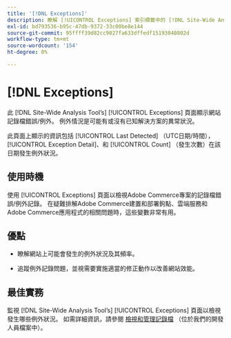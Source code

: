 ```yaml
---
title: '[!DNL Exceptions]'
description: 瞭解 [!UICONTROL Exceptions] 索引標籤中的 [!DNL Site-Wide Analysis Tool]，瞭解何時使用、其好處及最佳實務。
exl-id: bd793536-b95c-47db-9372-33c00be8e144
source-git-commit: 95ffff39d82cc9027fa633dffedf15193040802d
workflow-type: tm+mt
source-wordcount: '154'
ht-degree: 0%

---
```


# [!DNL Exceptions]

此 [!DNL Site-Wide Analysis Tool’s] [!UICONTROL Exceptions] 頁面顯示網站記錄檔錯誤/例外。 例外情況是可能有或沒有已知解決方案的異常狀況。

此頁面上顯示的資訊包括 [!UICONTROL Last Detected] （UTC日期/時間）， [!UICONTROL Exception Detail]、和 [!UICONTROL Count] （發生次數）在該日期發生例外狀況。

## 使用時機

使用 [!UICONTROL Exceptions] 頁面以檢視Adobe Commerce專案的記錄檔錯誤/例外記錄。 在疑難排解Adobe Commerce建置和部署鉤點、雲端服務和Adobe Commerce應用程式的相關問題時，這些變數非常有用。

## 優點

* 瞭解網站上可能會發生的例外狀況及其頻率。

* 追蹤例外記錄問題，並視需要實施適當的修正動作以改善網站效能。

## 最佳實務

監視 [!DNL Site-Wide Analysis Tool’s] [!UICONTROL Exceptions] 頁面以檢視發生哪些例外狀況。 如需詳細資訊，請參閱 [檢視和管理記錄檔](https://devdocs.magento.com/cloud/project/log-locations.html) （位於我們的開發人員檔案中）。
